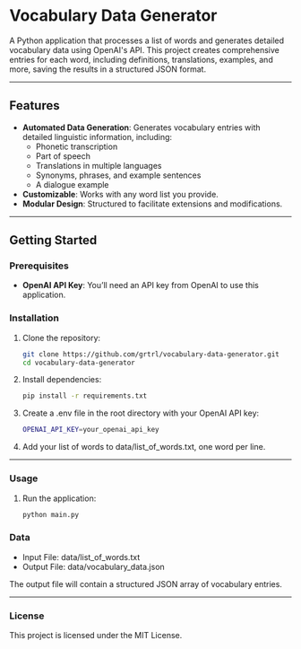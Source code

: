 # Vocabulary Data Generator

A Python application that processes a list of words and generates detailed vocabulary data using OpenAI's API. This project creates comprehensive entries for each word, including definitions, translations, examples, and more, saving the results in a structured JSON format.

---

## Features

- **Automated Data Generation**: Generates vocabulary entries with detailed linguistic information, including:
  - Phonetic transcription
  - Part of speech
  - Translations in multiple languages
  - Synonyms, phrases, and example sentences
  - A dialogue example
- **Customizable**: Works with any word list you provide.
- **Modular Design**: Structured to facilitate extensions and modifications.

---

## Getting Started

### Prerequisites

- **OpenAI API Key**: You’ll need an API key from OpenAI to use this application.

### Installation

1. Clone the repository:
   ```bash
   git clone https://github.com/grtrl/vocabulary-data-generator.git
   cd vocabulary-data-generator

2. Install dependencies:
   ```bash
   pip install -r requirements.txt

3. Create a .env file in the root directory with your OpenAI API key:
   ```bash
   OPENAI_API_KEY=your_openai_api_key

5. Add your list of words to data/list_of_words.txt, one word per line.

---

### Usage
1. Run the application:
   ```bash
   python main.py

### Data
 * Input File: data/list_of_words.txt
 * Output File: data/vocabulary_data.json

The output file will contain a structured JSON array of vocabulary entries.

---

### License
This project is licensed under the MIT License.
